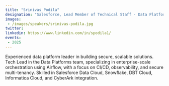 ```yaml
---
title: "Srinivas Podila"
designation: "Salesforce, Lead Member of Technical Staff - Data Platforms"
images:
 - /images/speakers/srinivas-podila.jpg
twitter: 
linkedin: https://www.linkedin.com/in/spodila1/
events:
 - 2025
---
```


Experienced data platform leader in building secure, scalable solutions. Tech Lead in the Data Platforms team, specializing in enterprise-scale orchestration using Airflow, with a focus on CI/CD, observability, and secure multi-tenancy. Skilled in Salesforce Data Cloud, Snowflake, DBT Cloud, Informatica Cloud, and CyberArk integration.